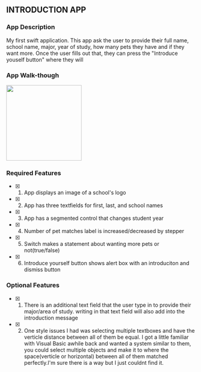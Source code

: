 ## INTRODUCTION APP

### App Description

My first swift application. This app ask the user to provide their full name, school name, major, year of study, how many pets they have and if they want more. Once the user fills out that, they can press the "Introduce youself button" where they will 

### App Walk-though


<img src="https://media.giphy.com/media/kL0P9V6r2N5NPpSczG/giphy.gif" width=200><br>


### Required Features

- [x] 1. App displays an image of a school's logo
- [x] 2. App has three textfields for first, last, and school names
- [x] 3. App has a segmented control that changes student year
- [x] 4. Number of pet matches label is increased/decreased by stepper
- [x] 5. Switch makes a statement about wanting more pets or not(true/false) 
- [x] 6. Introduce yourself button shows alert box with an introduciton and dismiss button

### Optional Features

- [x] 1. There is an additional text field that the user type in to provide their major/area of study. writing in that text field will also add into the introduction message
- [x] 2. One style issues I had was selecting multiple textboxes and have the verticle distance between all of them be equal. I got a little familiar with Visual Basic awhile back and wanted a system similar to them, you could select multiple objects and make it to where the space(verticle or horizontal) between all of them matched perfectly.I'm sure there is a way but I just couldnt find it.
